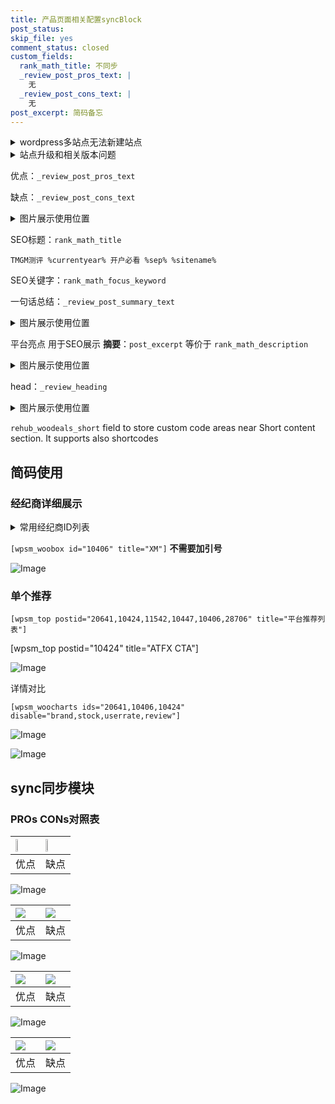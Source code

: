 ```yaml
---
title: 产品页面相关配置syncBlock
post_status: 
skip_file: yes
comment_status: closed
custom_fields:
  rank_math_title: 不同步
  _review_post_pros_text: |
    无
  _review_post_cons_text: |
    无
post_excerpt: 简码备忘
---
```

<details><summary>wordpress多站点无法新建站点</summary>

<li>和报错需要清理cookies一样的原因</li>
<li>wp-config.php里面<code>define( 'SUBDOMAIN_INSTALL', false );//子域名安装</code></li>
<li>新建子站点是用<code>define( 'SUBDOMAIN_INSTALL', true);//子域名安装</code> 完成以后，改成<code>false</code></li>
</details>

<details><summary>站点升级和相关版本问题</summary>

<p>wordpress：5.9.9
woocommerce：7.5.1
出现问题的地方：主题选项里面>><strong>Product layout >>compact style</strong></p>
<p>如何出现没有用过的字段 导致无法保存。先导出配置 然后进行修改，后面再次恢复即可。</p>
<p>出现部分字段无法显示时，需要返回默认布局后，对产品进行保存就好了。</p>
<p></p>
</details>

优点：`_review_post_pros_text`

缺点：`_review_post_cons_text`

<details><summary>图片展示使用位置</summary>

<img src="https://prod-files-secure.s3.us-west-2.amazonaws.com/39ed1227-6d7d-4570-be36-9ccd4a2c4241/f51d3d83-55d4-4bdf-9604-f37ec77ab556/Untitled.png?X-Amz-Algorithm=AWS4-HMAC-SHA256&X-Amz-Content-Sha256=UNSIGNED-PAYLOAD&X-Amz-Credential=ASIAZI2LB4666NLDJVRI%2F20250306%2Fus-west-2%2Fs3%2Faws4_request&X-Amz-Date=20250306T225526Z&X-Amz-Expires=3600&X-Amz-Security-Token=IQoJb3JpZ2luX2VjEO%2F%2F%2F%2F%2F%2F%2F%2F%2F%2F%2FwEaCXVzLXdlc3QtMiJHMEUCIQDdvSuNG6KwTnRHT408iHlO9QQbGSLhxmlpi1CDbn7YdgIgbDbBKd%2F5w%2B5XVGI63UEwe7SIHITzb5W7RL98PA0zdtAq%2FwMIOBAAGgw2Mzc0MjMxODM4MDUiDJ8qdGeM6gPF22lgWyrcA8hH3nJDL8ez9DqrAMum1aRStfIkUOBpBrZ%2F36n5%2B28%2FozJdI3r7rzm%2FSzIEnb6%2FQ2KuH19gSLAjrXteG9ZsAxd1jUzMqvCcnjl7VOsEaxI8yXpjgGXXCaQO7hEXpliJ8o0tc6VaT0hj9MHU0FzLOtEbsO9Fb7qIxK5GCl%2FCrKu9uXQ6XNGE7Qn6czzBJLcF1Cu1X9zcWX17jlOEp6xgJLxocSlkORolrRwgE0ys7Myn1lJijpSbkbigDr7JuaFY5MuIZ9anSi6Gr3TjQvzPuSUvJyMA8fn7fhS7vE5T2pFIaswpQFygOSFb71mztySuBSX3wLhjTq4rCqU4xzwsSYvNi2RzF3ZFSw%2FGGt4LP8ldapm6v%2F4uyDR1dsYFpVin0h%2BJFuxXrvG83O1LSYv5iA%2FjIjBIClL3f7J20f2NuZOkLEVq%2FCuOjKd7kNk6%2FE7zK1iHXxNVfiuRh4eRPBRtSDbjpe4R2UarkKd%2Bd0lCB5IRLxTUqeP93T0pQddKAbFqdnsiJQTO%2Bp6fOro0WcyvR1IsLE1AB%2Fxb4BHhewvrx5AhNoFJvi%2FG2NqXZdJVXJwVoPZki9mVyiJHAHXycODKf%2BVntYGDTo2HFI38rbDk78YABQEZE8idoRbaiDX4MPbHqL4GOqUB2P9J6ugyTAh6auxT7tFeHgoqfHwCbWOgNEWKnREuobFmnmsV8U0jTGSgq%2F94LZ%2FUWyYVlEnOfrkDn9PbnB9jCzX0G6%2F8Xm8EHO0m8uN%2FUXqU%2FFSBazLc%2BgDS4EQDXCMa9lCjfZfZDV9VmF1pvNhBUhSAh3ac87LgWDTy5Cy%2FRUz%2BpEbyz5melR3RPCRagkCktmqrYQ7gKW1r6dXGDW53kbCyYTfa&X-Amz-Signature=6c8ced24962a47d195b6335c720790c4f7af1aa30d01665383b0fa88b35b4caa&X-Amz-SignedHeaders=host&x-id=GetObject" alt="Image">
</details>

SEO标题：`rank_math_title`

`TMGM测评 %currentyear% 开户必看 %sep% %sitename%`

SEO关键字：`rank_math_focus_keyword`

一句话总结：`_review_post_summary_text`

<details><summary>图片展示使用位置</summary>

<img src="https://prod-files-secure.s3.us-west-2.amazonaws.com/39ed1227-6d7d-4570-be36-9ccd4a2c4241/4b96a922-296c-4f4e-8630-d1c870cbce01/Untitled.png?X-Amz-Algorithm=AWS4-HMAC-SHA256&X-Amz-Content-Sha256=UNSIGNED-PAYLOAD&X-Amz-Credential=ASIAZI2LB466VUSCFLJA%2F20250306%2Fus-west-2%2Fs3%2Faws4_request&X-Amz-Date=20250306T225526Z&X-Amz-Expires=3600&X-Amz-Security-Token=IQoJb3JpZ2luX2VjEO%2F%2F%2F%2F%2F%2F%2F%2F%2F%2F%2FwEaCXVzLXdlc3QtMiJHMEUCIB5p26waN1MBeDEdVc62KKwMjBMLQyCRmAR3a8IXN%2BfHAiEA8lz34Ya67bPtFVAxOoOgjHbAgb9BhkGdnCruqZhRBgYq%2FwMIOBAAGgw2Mzc0MjMxODM4MDUiDJ8lqa6gybJCfRW0FyrcA9wqO%2FTYjQbBJnIRciI6M284BwSAPj4fkKjslLlTPijXCcCe0L1lRdnWQzLzFutS00L4F9KmXKKl2HIw23ydt7xSxU5rB0wUz2%2BLhdGRXT0PkJBQzBWBN2xV47XVXBaV4rTkvjwcqWl5ubru8xfp5eW9yTV5HUpx2GZU7UQcduNdkuEwoSGDcDyDtkWjzLmEl3oF9KFtddiMxL8FeSw45KrIEezFMSROloVf7Qby%2BLreO91nJMXvjw6MAvY6%2FfmqaEUJ3uJJpgLOGfe6hkxlqYMJxn2guSyCPwwuv6h5aQM3%2BT4gsj9TyCBy7MpqW9gDjt7p67oloFCQB3SX%2FfxztV9D83XK5EFP3OeZWaVtcPmu08%2BXoFSJyv%2FAwere9qYtxIfK6B9hgP%2FSc9kBsiRvrcQwqBsc7xoAHZLSneChct%2Fr%2BS17fRLVUdOiaK7zh8CDCEguy5rAMM8EtUU6ZrVyxBlEcM%2BoygDj6wvP7ORi1JptX%2BK%2BLguFwExBPgJUcF7YGx8%2BHltRfb9mCijyPi%2B6YOw1eXY%2B5q%2F1BBD1BJkV%2FUi7YsfKtMGHNCxDFS7qQ6liepzcr65HSaatjurQ4uvG53r6sfqd%2BEFj8KLI0WGSLbhiRLxpSoVridZc7ri1MPbHqL4GOqUBJEm0fZis%2BG1ZrXe%2BdxXmAC8HBZ1OZ%2FYJhoxOy7l5jMEZEhYwqDWJzEV%2FzRdAO7zaEYEOTkYDeqbnQgODNaoDE2OSx2yXZ29U7KMPng7zPVQxB3nAyAMeI5QJqFk%2F0Vk5U%2ByXjks9pBHSnD3rFns6K7t9Q1ZUbuNLmBBhB70Oco9GEmRD5MBFncr710p4kM2AhJdJAFaowmeoUFt4c9Wjejeh8Vfm&X-Amz-Signature=462e7a5f90b20d922a23c66e3a489b8a08b8384e13457617b396f65511cd090c&X-Amz-SignedHeaders=host&x-id=GetObject" alt="Image">
</details>

平台亮点 用于SEO展示 **摘要**：`post_excerpt`  等价于 `rank_math_description`

<details><summary>图片展示使用位置</summary>

<img src="https://prod-files-secure.s3.us-west-2.amazonaws.com/39ed1227-6d7d-4570-be36-9ccd4a2c4241/1ee11f63-b60a-4dfe-a7a7-d58ff23b5d88/Untitled.png?X-Amz-Algorithm=AWS4-HMAC-SHA256&X-Amz-Content-Sha256=UNSIGNED-PAYLOAD&X-Amz-Credential=ASIAZI2LB466QLAUGQ2C%2F20250306%2Fus-west-2%2Fs3%2Faws4_request&X-Amz-Date=20250306T225527Z&X-Amz-Expires=3600&X-Amz-Security-Token=IQoJb3JpZ2luX2VjEO%2F%2F%2F%2F%2F%2F%2F%2F%2F%2F%2FwEaCXVzLXdlc3QtMiJHMEUCIHBbgb%2BbMXrYvMoIH4FbVU4w7j8XLeSFPF35GdNs12xEAiEA2BAsHq88vBdZgHYoj7YY7WcnlMHRd79eNQZcaNoJunsq%2FwMIOBAAGgw2Mzc0MjMxODM4MDUiDFw0BJCDraNknkmq8ircA9eGFJGePjSW78demawLVo%2FmsejAt9e8cCmmSKTl2jga2eypyxlN51JropQA1cbBt4FrlqeS6zMzg36IWvgtItLjUQ%2B%2BAKmUBqM7U9ppZQKThxtRSlNz9b2VwMeOaTEgczRHLoxagFBsOxl0DXFxFUNPmfEQGiRrIf8oQS4WRb3jtyNU1pOMxCQTjc3cDsX8EzQMj6ugw%2FQWhr67ORI0KBStstEmbDhhdejxmYriHDc20NJnHh1V5KSnuUWSZY7WH3ORiXC9DxTEp0L2d6FIUqrR8hYW5t604gb7XZfGIGgLlq1jaOSZCuX%2Fq01ITx5ZmR3pN6bc8ReWssFmtqmkXoYeCoypgqm%2BOuhJtl0T2hpFlQwMqUCQyg88msioYJV9rv5pmwOT%2BJiJKbGlIE74nrnHk9OP26fTx4E88b%2FjEesvUZJcLBfoFjShZFQvxJiSkEbHIimMeb1DCs1bqyTl3tNoRuHmtjlE44cjEOgZUs%2FFURuM5lk0VBHvVjatfrEjtOStj1KvKrgYjRM8EDQAE91%2Fs6r%2FqCRDUtNNzuoM1RSly6QLhCeQdqjcGHM9iX%2BBANA3aXRaFJreTskMULDqkSaonTJnkbmJHH1S2S6S9TCGYCqNknjsOe6JhqEUMOPHqL4GOqUB0kQMk5V%2BqWlBU6j9Nne1Fd3r33oi%2B2xfiZ3YjnZVaMQwmuRAzlt40ADeeP6DtwNfoa3l%2F6n5pDQlVodSOX1lOOsa6CwyVye%2FsM%2B9iBuzHAoEqu3AXbBFMmWSFHSEQZe9hFUdHQYqYLmFFp5x%2Fzfy4DpA3CS6n4MF4I70PRf146FR9tywwgmSh89jDodAyc5jyTc81BXkoys%2BuXphHpLhIqmXasNp&X-Amz-Signature=3251f5a936b58a9bcd9101cb27ab8c9686e34f674a62dadb0fa601c82dca728b&X-Amz-SignedHeaders=host&x-id=GetObject" alt="Image">
<img src="https://prod-files-secure.s3.us-west-2.amazonaws.com/39ed1227-6d7d-4570-be36-9ccd4a2c4241/ad4118b5-78d8-4fbe-801e-3b29b5d99c01/Untitled.png?X-Amz-Algorithm=AWS4-HMAC-SHA256&X-Amz-Content-Sha256=UNSIGNED-PAYLOAD&X-Amz-Credential=ASIAZI2LB466QLAUGQ2C%2F20250306%2Fus-west-2%2Fs3%2Faws4_request&X-Amz-Date=20250306T225527Z&X-Amz-Expires=3600&X-Amz-Security-Token=IQoJb3JpZ2luX2VjEO%2F%2F%2F%2F%2F%2F%2F%2F%2F%2F%2FwEaCXVzLXdlc3QtMiJHMEUCIHBbgb%2BbMXrYvMoIH4FbVU4w7j8XLeSFPF35GdNs12xEAiEA2BAsHq88vBdZgHYoj7YY7WcnlMHRd79eNQZcaNoJunsq%2FwMIOBAAGgw2Mzc0MjMxODM4MDUiDFw0BJCDraNknkmq8ircA9eGFJGePjSW78demawLVo%2FmsejAt9e8cCmmSKTl2jga2eypyxlN51JropQA1cbBt4FrlqeS6zMzg36IWvgtItLjUQ%2B%2BAKmUBqM7U9ppZQKThxtRSlNz9b2VwMeOaTEgczRHLoxagFBsOxl0DXFxFUNPmfEQGiRrIf8oQS4WRb3jtyNU1pOMxCQTjc3cDsX8EzQMj6ugw%2FQWhr67ORI0KBStstEmbDhhdejxmYriHDc20NJnHh1V5KSnuUWSZY7WH3ORiXC9DxTEp0L2d6FIUqrR8hYW5t604gb7XZfGIGgLlq1jaOSZCuX%2Fq01ITx5ZmR3pN6bc8ReWssFmtqmkXoYeCoypgqm%2BOuhJtl0T2hpFlQwMqUCQyg88msioYJV9rv5pmwOT%2BJiJKbGlIE74nrnHk9OP26fTx4E88b%2FjEesvUZJcLBfoFjShZFQvxJiSkEbHIimMeb1DCs1bqyTl3tNoRuHmtjlE44cjEOgZUs%2FFURuM5lk0VBHvVjatfrEjtOStj1KvKrgYjRM8EDQAE91%2Fs6r%2FqCRDUtNNzuoM1RSly6QLhCeQdqjcGHM9iX%2BBANA3aXRaFJreTskMULDqkSaonTJnkbmJHH1S2S6S9TCGYCqNknjsOe6JhqEUMOPHqL4GOqUB0kQMk5V%2BqWlBU6j9Nne1Fd3r33oi%2B2xfiZ3YjnZVaMQwmuRAzlt40ADeeP6DtwNfoa3l%2F6n5pDQlVodSOX1lOOsa6CwyVye%2FsM%2B9iBuzHAoEqu3AXbBFMmWSFHSEQZe9hFUdHQYqYLmFFp5x%2Fzfy4DpA3CS6n4MF4I70PRf146FR9tywwgmSh89jDodAyc5jyTc81BXkoys%2BuXphHpLhIqmXasNp&X-Amz-Signature=d78c6d08403185674e696563c537f5dd7ba8194306bef01c435e3ce3780c11f8&X-Amz-SignedHeaders=host&x-id=GetObject" alt="Image">
<img src="https://prod-files-secure.s3.us-west-2.amazonaws.com/39ed1227-6d7d-4570-be36-9ccd4a2c4241/a38cf7c9-a79c-4b64-9e94-13589fe0758b/Untitled.png?X-Amz-Algorithm=AWS4-HMAC-SHA256&X-Amz-Content-Sha256=UNSIGNED-PAYLOAD&X-Amz-Credential=ASIAZI2LB466QLAUGQ2C%2F20250306%2Fus-west-2%2Fs3%2Faws4_request&X-Amz-Date=20250306T225527Z&X-Amz-Expires=3600&X-Amz-Security-Token=IQoJb3JpZ2luX2VjEO%2F%2F%2F%2F%2F%2F%2F%2F%2F%2F%2FwEaCXVzLXdlc3QtMiJHMEUCIHBbgb%2BbMXrYvMoIH4FbVU4w7j8XLeSFPF35GdNs12xEAiEA2BAsHq88vBdZgHYoj7YY7WcnlMHRd79eNQZcaNoJunsq%2FwMIOBAAGgw2Mzc0MjMxODM4MDUiDFw0BJCDraNknkmq8ircA9eGFJGePjSW78demawLVo%2FmsejAt9e8cCmmSKTl2jga2eypyxlN51JropQA1cbBt4FrlqeS6zMzg36IWvgtItLjUQ%2B%2BAKmUBqM7U9ppZQKThxtRSlNz9b2VwMeOaTEgczRHLoxagFBsOxl0DXFxFUNPmfEQGiRrIf8oQS4WRb3jtyNU1pOMxCQTjc3cDsX8EzQMj6ugw%2FQWhr67ORI0KBStstEmbDhhdejxmYriHDc20NJnHh1V5KSnuUWSZY7WH3ORiXC9DxTEp0L2d6FIUqrR8hYW5t604gb7XZfGIGgLlq1jaOSZCuX%2Fq01ITx5ZmR3pN6bc8ReWssFmtqmkXoYeCoypgqm%2BOuhJtl0T2hpFlQwMqUCQyg88msioYJV9rv5pmwOT%2BJiJKbGlIE74nrnHk9OP26fTx4E88b%2FjEesvUZJcLBfoFjShZFQvxJiSkEbHIimMeb1DCs1bqyTl3tNoRuHmtjlE44cjEOgZUs%2FFURuM5lk0VBHvVjatfrEjtOStj1KvKrgYjRM8EDQAE91%2Fs6r%2FqCRDUtNNzuoM1RSly6QLhCeQdqjcGHM9iX%2BBANA3aXRaFJreTskMULDqkSaonTJnkbmJHH1S2S6S9TCGYCqNknjsOe6JhqEUMOPHqL4GOqUB0kQMk5V%2BqWlBU6j9Nne1Fd3r33oi%2B2xfiZ3YjnZVaMQwmuRAzlt40ADeeP6DtwNfoa3l%2F6n5pDQlVodSOX1lOOsa6CwyVye%2FsM%2B9iBuzHAoEqu3AXbBFMmWSFHSEQZe9hFUdHQYqYLmFFp5x%2Fzfy4DpA3CS6n4MF4I70PRf146FR9tywwgmSh89jDodAyc5jyTc81BXkoys%2BuXphHpLhIqmXasNp&X-Amz-Signature=feab69aa31adeb06055c4888b62c48dcf4630bb3863f3958a919207afe1666d5&X-Amz-SignedHeaders=host&x-id=GetObject" alt="Image">
<img src="https://prod-files-secure.s3.us-west-2.amazonaws.com/39ed1227-6d7d-4570-be36-9ccd4a2c4241/7da6fc1e-d2ac-42ae-8c75-cb5749aa18f6/Untitled.png?X-Amz-Algorithm=AWS4-HMAC-SHA256&X-Amz-Content-Sha256=UNSIGNED-PAYLOAD&X-Amz-Credential=ASIAZI2LB466QLAUGQ2C%2F20250306%2Fus-west-2%2Fs3%2Faws4_request&X-Amz-Date=20250306T225527Z&X-Amz-Expires=3600&X-Amz-Security-Token=IQoJb3JpZ2luX2VjEO%2F%2F%2F%2F%2F%2F%2F%2F%2F%2F%2FwEaCXVzLXdlc3QtMiJHMEUCIHBbgb%2BbMXrYvMoIH4FbVU4w7j8XLeSFPF35GdNs12xEAiEA2BAsHq88vBdZgHYoj7YY7WcnlMHRd79eNQZcaNoJunsq%2FwMIOBAAGgw2Mzc0MjMxODM4MDUiDFw0BJCDraNknkmq8ircA9eGFJGePjSW78demawLVo%2FmsejAt9e8cCmmSKTl2jga2eypyxlN51JropQA1cbBt4FrlqeS6zMzg36IWvgtItLjUQ%2B%2BAKmUBqM7U9ppZQKThxtRSlNz9b2VwMeOaTEgczRHLoxagFBsOxl0DXFxFUNPmfEQGiRrIf8oQS4WRb3jtyNU1pOMxCQTjc3cDsX8EzQMj6ugw%2FQWhr67ORI0KBStstEmbDhhdejxmYriHDc20NJnHh1V5KSnuUWSZY7WH3ORiXC9DxTEp0L2d6FIUqrR8hYW5t604gb7XZfGIGgLlq1jaOSZCuX%2Fq01ITx5ZmR3pN6bc8ReWssFmtqmkXoYeCoypgqm%2BOuhJtl0T2hpFlQwMqUCQyg88msioYJV9rv5pmwOT%2BJiJKbGlIE74nrnHk9OP26fTx4E88b%2FjEesvUZJcLBfoFjShZFQvxJiSkEbHIimMeb1DCs1bqyTl3tNoRuHmtjlE44cjEOgZUs%2FFURuM5lk0VBHvVjatfrEjtOStj1KvKrgYjRM8EDQAE91%2Fs6r%2FqCRDUtNNzuoM1RSly6QLhCeQdqjcGHM9iX%2BBANA3aXRaFJreTskMULDqkSaonTJnkbmJHH1S2S6S9TCGYCqNknjsOe6JhqEUMOPHqL4GOqUB0kQMk5V%2BqWlBU6j9Nne1Fd3r33oi%2B2xfiZ3YjnZVaMQwmuRAzlt40ADeeP6DtwNfoa3l%2F6n5pDQlVodSOX1lOOsa6CwyVye%2FsM%2B9iBuzHAoEqu3AXbBFMmWSFHSEQZe9hFUdHQYqYLmFFp5x%2Fzfy4DpA3CS6n4MF4I70PRf146FR9tywwgmSh89jDodAyc5jyTc81BXkoys%2BuXphHpLhIqmXasNp&X-Amz-Signature=d396b6c5de7a343f4cb71541e893e259969a216b5bdbdf5e7b2b9d1eac4b798c&X-Amz-SignedHeaders=host&x-id=GetObject" alt="Image">
<img src="https://prod-files-secure.s3.us-west-2.amazonaws.com/39ed1227-6d7d-4570-be36-9ccd4a2c4241/7e97f40a-eaee-47f5-b2f9-475f96808fa7/Untitled.png?X-Amz-Algorithm=AWS4-HMAC-SHA256&X-Amz-Content-Sha256=UNSIGNED-PAYLOAD&X-Amz-Credential=ASIAZI2LB466QLAUGQ2C%2F20250306%2Fus-west-2%2Fs3%2Faws4_request&X-Amz-Date=20250306T225527Z&X-Amz-Expires=3600&X-Amz-Security-Token=IQoJb3JpZ2luX2VjEO%2F%2F%2F%2F%2F%2F%2F%2F%2F%2F%2FwEaCXVzLXdlc3QtMiJHMEUCIHBbgb%2BbMXrYvMoIH4FbVU4w7j8XLeSFPF35GdNs12xEAiEA2BAsHq88vBdZgHYoj7YY7WcnlMHRd79eNQZcaNoJunsq%2FwMIOBAAGgw2Mzc0MjMxODM4MDUiDFw0BJCDraNknkmq8ircA9eGFJGePjSW78demawLVo%2FmsejAt9e8cCmmSKTl2jga2eypyxlN51JropQA1cbBt4FrlqeS6zMzg36IWvgtItLjUQ%2B%2BAKmUBqM7U9ppZQKThxtRSlNz9b2VwMeOaTEgczRHLoxagFBsOxl0DXFxFUNPmfEQGiRrIf8oQS4WRb3jtyNU1pOMxCQTjc3cDsX8EzQMj6ugw%2FQWhr67ORI0KBStstEmbDhhdejxmYriHDc20NJnHh1V5KSnuUWSZY7WH3ORiXC9DxTEp0L2d6FIUqrR8hYW5t604gb7XZfGIGgLlq1jaOSZCuX%2Fq01ITx5ZmR3pN6bc8ReWssFmtqmkXoYeCoypgqm%2BOuhJtl0T2hpFlQwMqUCQyg88msioYJV9rv5pmwOT%2BJiJKbGlIE74nrnHk9OP26fTx4E88b%2FjEesvUZJcLBfoFjShZFQvxJiSkEbHIimMeb1DCs1bqyTl3tNoRuHmtjlE44cjEOgZUs%2FFURuM5lk0VBHvVjatfrEjtOStj1KvKrgYjRM8EDQAE91%2Fs6r%2FqCRDUtNNzuoM1RSly6QLhCeQdqjcGHM9iX%2BBANA3aXRaFJreTskMULDqkSaonTJnkbmJHH1S2S6S9TCGYCqNknjsOe6JhqEUMOPHqL4GOqUB0kQMk5V%2BqWlBU6j9Nne1Fd3r33oi%2B2xfiZ3YjnZVaMQwmuRAzlt40ADeeP6DtwNfoa3l%2F6n5pDQlVodSOX1lOOsa6CwyVye%2FsM%2B9iBuzHAoEqu3AXbBFMmWSFHSEQZe9hFUdHQYqYLmFFp5x%2Fzfy4DpA3CS6n4MF4I70PRf146FR9tywwgmSh89jDodAyc5jyTc81BXkoys%2BuXphHpLhIqmXasNp&X-Amz-Signature=930b735cba20f6576a4ae7e3313dc4accc834dfef0753f6d99fd2ef616b03533&X-Amz-SignedHeaders=host&x-id=GetObject" alt="Image">
</details>

head：`_review_heading`

<details><summary>图片展示使用位置</summary>

<img src="https://prod-files-secure.s3.us-west-2.amazonaws.com/39ed1227-6d7d-4570-be36-9ccd4a2c4241/3a4650ad-9887-415c-889a-edd51fa54f27/Untitled.png?X-Amz-Algorithm=AWS4-HMAC-SHA256&X-Amz-Content-Sha256=UNSIGNED-PAYLOAD&X-Amz-Credential=ASIAZI2LB466XYYSQDM5%2F20250306%2Fus-west-2%2Fs3%2Faws4_request&X-Amz-Date=20250306T225527Z&X-Amz-Expires=3600&X-Amz-Security-Token=IQoJb3JpZ2luX2VjEO%2F%2F%2F%2F%2F%2F%2F%2F%2F%2F%2FwEaCXVzLXdlc3QtMiJGMEQCIFuBOQVadFUeiFM9GT1WWn2EPlKhOpkdBrU0l2kgBuzKAiASw8CQ%2B9SYfyKpy4sNyvB3zvfq%2F7ON8RK6uqlpxKWhdCr%2FAwg4EAAaDDYzNzQyMzE4MzgwNSIM6zfYpOg8o5ULa5PyKtwDD9ltPQIR3jdcLB87DgHFNgKzx0tPU1XTiykwSFGZariVqT6yxd3k3auo8fGsMAy9sBOoZrYEf1skS9QA9ow0UHnJo0ppJtZ6IMA9SlzqT4lDOgxEzzMvZOjJTiZxwYFByQ6pKbeUZBi46M0nvXQHm7cztVRHCiaKK%2Bib4Dm%2BMThuFEgNcIAgwN6sdEnp3MFWX630Nvw91CtiUwoK%2BtIA3nt7GeoBO9bxPj345ZEpt2VmPrKU2dzDaL%2F%2Fn7IRoGiYrUbOwzOorYnu%2Bj1ijhwUN7KVOebwYpAP5v0H4LwnBJr2o4JQURVIMhU4QYE9yU1ZAfUKbYMgcKubAYx%2BIsHKoh4HHy%2FY%2FxgyFdNVNDClo8jPjaX7njdYGZ7mM1ZB3miZ65uc5IrHllzA%2Bd7to1cOLjUNbQSF%2BXt878JFRa6%2B7ckIWKdYCdQ0KAvevHCTR4MQL%2BYJVXCo7cmrmOZG%2BBGE0%2F6FpKcC%2B3j6Hts78QMGQ8rhpKnqJXyDTWN%2BnVBuUBlHhrsTm69sr1stLrt0%2BNZo9Mo67RNNZyEBdjFicKYWen2So8pmS9A%2BNPGqQO2k3vgZiJeKXGvHdKPDYP%2FQOuxzVG8XAY0rgQvGcUVJjztMcA5hW2bUM0MAom%2F9xFQw8MeovgY6pgGNYgXkj6aAtyEZYIwEFHBmDPxGqKNEBy01TAhFjMXzm15lP8ZGdavBch%2B3%2B6T8sICHezF3HD6MTw1N4zzoDEqDKeANTSGW9J61o3ppcvPWaQ2uuROzYjACMM0iwkJS37YdchTf2eTXmxoVi51tLNvH1b882h2xwtf%2BqowkBpBUO07KS9oXtyAVgzgDImD%2FEnDv%2FUriLeDbjErj1fpVmsMm2iuhnrHq&X-Amz-Signature=adaa9275104277de17e5423e1d880e2851757ef7695be8312982570d78d4636c&X-Amz-SignedHeaders=host&x-id=GetObject" alt="Image">
</details>

`rehub_woodeals_short`	field to store custom code areas near Short content section. It supports also shortcodes



## 简码使用

### 经纪商详细展示

<details><summary>常用经纪商ID列表</summary>

<pre><code class="php">嘉盛 ===> 20641  [wpsm_woobox id="20641" title="嘉盛"]
易信easymarkets ===> 11542  [wpsm_woobox id="11542" title="易信easymarkets"]
ATFX外汇 ===> 10424  [wpsm_woobox id="10424" title="ATFX"]
XM ===> 10406  [wpsm_woobox id="10406" title="XM"]
TMGM ===> 29622  [wpsm_woobox id="29622" title="TMGM"]
HYCM ===> 10447  [wpsm_woobox id="10447" title="HYCM"]
fpmarkets澳福外汇 ===> 20639  [wpsm_woobox id="20639" title="fpmarkets澳福外汇"]</code></pre>
</details>

`[wpsm_woobox id="10406" title="XM"]` **不需要加引号**

![Image](https://prod-files-secure.s3.us-west-2.amazonaws.com/39ed1227-6d7d-4570-be36-9ccd4a2c4241/4f898f9d-0fa7-4e43-acd3-ac6bc7be575a/Untitled.png?X-Amz-Algorithm=AWS4-HMAC-SHA256&X-Amz-Content-Sha256=UNSIGNED-PAYLOAD&X-Amz-Credential=ASIAZI2LB466R2WBGXTK%2F20250306%2Fus-west-2%2Fs3%2Faws4_request&X-Amz-Date=20250306T225523Z&X-Amz-Expires=3600&X-Amz-Security-Token=IQoJb3JpZ2luX2VjEO%2F%2F%2F%2F%2F%2F%2F%2F%2F%2F%2FwEaCXVzLXdlc3QtMiJGMEQCIE9RbVkGGPg9uOd5%2BLs7bmI%2BHDk114gXvrtPkXfd1aE1AiASYz%2FOW97Qye5yoUsqfnKLC72DSGaLABGxBV61BKMEHSr%2FAwg4EAAaDDYzNzQyMzE4MzgwNSIMTdu%2F1qUdry%2B5I3glKtwDiwVqsVhDRsoEuiISLZ81zOR4BjJSz0kURzENbG7uFqeyyPT8ZgH2NnnFQdnlgD2q48oXBohEjgOFjngf3T5p6ZR0LP7LEfoMQBcGWFANVJwRQID%2BGkJV5MJwGBKaLbAxLThKeh7Xd2xuSdalSjbZTuRrSpYSIIPvSNlvGhit%2BLqM9dJGHGIpcn0HBrwgFLkltzmMYZBqk0Aainqk9sOMYdG%2BDP8TFVar4UPc9Ur02nWRLWmhrei1quQQC7xt0%2FMCxccsqRo1EOM4Uw4aqjjse0iSoaLPk2hlaEhk1RbW1A20K%2BFTVI736QKrU6I6ftVUt8xTSem5R0PoGls6x7VPAQ19xFBg7N5uKmDEH0DUvtNfzfvpSEFV7uc9k8ou43hv7qtfLlovnEzQWd1sJWOYmy53ImEFYjvmHe63izqb0UdAF4kHhd80%2FL3z0B5bhxtk2UPsqnt%2FDnnlE85Ejuld9h5QnuXPIlNslKlC6Ub6oZ2YHaC42OgrDLHxEMDU7vDg5REEfl%2Fn2eqX%2BBEmmUnc8NIjC6VAvb%2BfBWeqPsWVScmQJbKvsRQCJb4gYQj%2BxlEVlaTaFodyapE%2Bre93YWKngNhm6l9ATguHOP5XFuvwvMPZFRCNz2C%2BziemjjkwyseovgY6pgGDVi8UB0RR2WjPUgbmEmDCHJpRsWO4gKYWYqhafJT7ZawmbM8%2BRk7MPHnNUeXBCKSo5nmucZ5Zn%2FclMHpE%2BXr97ul%2BwFD3ql0527A9XoSKlpgvztY5tT%2FQY59h%2BEn8NWFOV9LgmpH5OUIlpp9IiYkxX2emSqsBcX%2BrfAm%2BmZ8pkSeBnhg6%2FCpnj8wLHycql5fuymzpA%2B0ZXQrEIXuWuBkoIqyQut28&X-Amz-Signature=59aa8bd787d49c9de6b62a0386686e0d69a89d350fff7b63783d055d1065f053&X-Amz-SignedHeaders=host&x-id=GetObject)

### 单个推荐
`[wpsm_top postid="20641,10424,11542,10447,10406,28706" title="平台推荐列表"]`

[wpsm_top postid="10424" title="ATFX CTA"]

![Image](https://prod-files-secure.s3.us-west-2.amazonaws.com/39ed1227-6d7d-4570-be36-9ccd4a2c4241/5ac620dc-51a8-48b6-b55d-91f47299193c/Untitled.png?X-Amz-Algorithm=AWS4-HMAC-SHA256&X-Amz-Content-Sha256=UNSIGNED-PAYLOAD&X-Amz-Credential=ASIAZI2LB466R2WBGXTK%2F20250306%2Fus-west-2%2Fs3%2Faws4_request&X-Amz-Date=20250306T225523Z&X-Amz-Expires=3600&X-Amz-Security-Token=IQoJb3JpZ2luX2VjEO%2F%2F%2F%2F%2F%2F%2F%2F%2F%2F%2FwEaCXVzLXdlc3QtMiJGMEQCIE9RbVkGGPg9uOd5%2BLs7bmI%2BHDk114gXvrtPkXfd1aE1AiASYz%2FOW97Qye5yoUsqfnKLC72DSGaLABGxBV61BKMEHSr%2FAwg4EAAaDDYzNzQyMzE4MzgwNSIMTdu%2F1qUdry%2B5I3glKtwDiwVqsVhDRsoEuiISLZ81zOR4BjJSz0kURzENbG7uFqeyyPT8ZgH2NnnFQdnlgD2q48oXBohEjgOFjngf3T5p6ZR0LP7LEfoMQBcGWFANVJwRQID%2BGkJV5MJwGBKaLbAxLThKeh7Xd2xuSdalSjbZTuRrSpYSIIPvSNlvGhit%2BLqM9dJGHGIpcn0HBrwgFLkltzmMYZBqk0Aainqk9sOMYdG%2BDP8TFVar4UPc9Ur02nWRLWmhrei1quQQC7xt0%2FMCxccsqRo1EOM4Uw4aqjjse0iSoaLPk2hlaEhk1RbW1A20K%2BFTVI736QKrU6I6ftVUt8xTSem5R0PoGls6x7VPAQ19xFBg7N5uKmDEH0DUvtNfzfvpSEFV7uc9k8ou43hv7qtfLlovnEzQWd1sJWOYmy53ImEFYjvmHe63izqb0UdAF4kHhd80%2FL3z0B5bhxtk2UPsqnt%2FDnnlE85Ejuld9h5QnuXPIlNslKlC6Ub6oZ2YHaC42OgrDLHxEMDU7vDg5REEfl%2Fn2eqX%2BBEmmUnc8NIjC6VAvb%2BfBWeqPsWVScmQJbKvsRQCJb4gYQj%2BxlEVlaTaFodyapE%2Bre93YWKngNhm6l9ATguHOP5XFuvwvMPZFRCNz2C%2BziemjjkwyseovgY6pgGDVi8UB0RR2WjPUgbmEmDCHJpRsWO4gKYWYqhafJT7ZawmbM8%2BRk7MPHnNUeXBCKSo5nmucZ5Zn%2FclMHpE%2BXr97ul%2BwFD3ql0527A9XoSKlpgvztY5tT%2FQY59h%2BEn8NWFOV9LgmpH5OUIlpp9IiYkxX2emSqsBcX%2BrfAm%2BmZ8pkSeBnhg6%2FCpnj8wLHycql5fuymzpA%2B0ZXQrEIXuWuBkoIqyQut28&X-Amz-Signature=02858ea1b02f4bbe3ea2145565ed876ce9b0b1365cc5e218f2f7be4b2a4286f8&X-Amz-SignedHeaders=host&x-id=GetObject)

详情对比

`[wpsm_woocharts ids="20641,10406,10424" disable="brand,stock,userrate,review"]`

![Image](https://prod-files-secure.s3.us-west-2.amazonaws.com/39ed1227-6d7d-4570-be36-9ccd4a2c4241/bf3ba45f-b9f3-4295-8aef-b4a495fd25f4/Untitled.png?X-Amz-Algorithm=AWS4-HMAC-SHA256&X-Amz-Content-Sha256=UNSIGNED-PAYLOAD&X-Amz-Credential=ASIAZI2LB466R2WBGXTK%2F20250306%2Fus-west-2%2Fs3%2Faws4_request&X-Amz-Date=20250306T225523Z&X-Amz-Expires=3600&X-Amz-Security-Token=IQoJb3JpZ2luX2VjEO%2F%2F%2F%2F%2F%2F%2F%2F%2F%2F%2FwEaCXVzLXdlc3QtMiJGMEQCIE9RbVkGGPg9uOd5%2BLs7bmI%2BHDk114gXvrtPkXfd1aE1AiASYz%2FOW97Qye5yoUsqfnKLC72DSGaLABGxBV61BKMEHSr%2FAwg4EAAaDDYzNzQyMzE4MzgwNSIMTdu%2F1qUdry%2B5I3glKtwDiwVqsVhDRsoEuiISLZ81zOR4BjJSz0kURzENbG7uFqeyyPT8ZgH2NnnFQdnlgD2q48oXBohEjgOFjngf3T5p6ZR0LP7LEfoMQBcGWFANVJwRQID%2BGkJV5MJwGBKaLbAxLThKeh7Xd2xuSdalSjbZTuRrSpYSIIPvSNlvGhit%2BLqM9dJGHGIpcn0HBrwgFLkltzmMYZBqk0Aainqk9sOMYdG%2BDP8TFVar4UPc9Ur02nWRLWmhrei1quQQC7xt0%2FMCxccsqRo1EOM4Uw4aqjjse0iSoaLPk2hlaEhk1RbW1A20K%2BFTVI736QKrU6I6ftVUt8xTSem5R0PoGls6x7VPAQ19xFBg7N5uKmDEH0DUvtNfzfvpSEFV7uc9k8ou43hv7qtfLlovnEzQWd1sJWOYmy53ImEFYjvmHe63izqb0UdAF4kHhd80%2FL3z0B5bhxtk2UPsqnt%2FDnnlE85Ejuld9h5QnuXPIlNslKlC6Ub6oZ2YHaC42OgrDLHxEMDU7vDg5REEfl%2Fn2eqX%2BBEmmUnc8NIjC6VAvb%2BfBWeqPsWVScmQJbKvsRQCJb4gYQj%2BxlEVlaTaFodyapE%2Bre93YWKngNhm6l9ATguHOP5XFuvwvMPZFRCNz2C%2BziemjjkwyseovgY6pgGDVi8UB0RR2WjPUgbmEmDCHJpRsWO4gKYWYqhafJT7ZawmbM8%2BRk7MPHnNUeXBCKSo5nmucZ5Zn%2FclMHpE%2BXr97ul%2BwFD3ql0527A9XoSKlpgvztY5tT%2FQY59h%2BEn8NWFOV9LgmpH5OUIlpp9IiYkxX2emSqsBcX%2BrfAm%2BmZ8pkSeBnhg6%2FCpnj8wLHycql5fuymzpA%2B0ZXQrEIXuWuBkoIqyQut28&X-Amz-Signature=6599cde90d5523179f003db1ea733462aa9792017071bac9049ca1626d14e49f&X-Amz-SignedHeaders=host&x-id=GetObject)

![Image](https://prod-files-secure.s3.us-west-2.amazonaws.com/39ed1227-6d7d-4570-be36-9ccd4a2c4241/30bc56ef-f383-4b48-9768-2ebc9e436ec0/Untitled.png?X-Amz-Algorithm=AWS4-HMAC-SHA256&X-Amz-Content-Sha256=UNSIGNED-PAYLOAD&X-Amz-Credential=ASIAZI2LB466R2WBGXTK%2F20250306%2Fus-west-2%2Fs3%2Faws4_request&X-Amz-Date=20250306T225523Z&X-Amz-Expires=3600&X-Amz-Security-Token=IQoJb3JpZ2luX2VjEO%2F%2F%2F%2F%2F%2F%2F%2F%2F%2F%2FwEaCXVzLXdlc3QtMiJGMEQCIE9RbVkGGPg9uOd5%2BLs7bmI%2BHDk114gXvrtPkXfd1aE1AiASYz%2FOW97Qye5yoUsqfnKLC72DSGaLABGxBV61BKMEHSr%2FAwg4EAAaDDYzNzQyMzE4MzgwNSIMTdu%2F1qUdry%2B5I3glKtwDiwVqsVhDRsoEuiISLZ81zOR4BjJSz0kURzENbG7uFqeyyPT8ZgH2NnnFQdnlgD2q48oXBohEjgOFjngf3T5p6ZR0LP7LEfoMQBcGWFANVJwRQID%2BGkJV5MJwGBKaLbAxLThKeh7Xd2xuSdalSjbZTuRrSpYSIIPvSNlvGhit%2BLqM9dJGHGIpcn0HBrwgFLkltzmMYZBqk0Aainqk9sOMYdG%2BDP8TFVar4UPc9Ur02nWRLWmhrei1quQQC7xt0%2FMCxccsqRo1EOM4Uw4aqjjse0iSoaLPk2hlaEhk1RbW1A20K%2BFTVI736QKrU6I6ftVUt8xTSem5R0PoGls6x7VPAQ19xFBg7N5uKmDEH0DUvtNfzfvpSEFV7uc9k8ou43hv7qtfLlovnEzQWd1sJWOYmy53ImEFYjvmHe63izqb0UdAF4kHhd80%2FL3z0B5bhxtk2UPsqnt%2FDnnlE85Ejuld9h5QnuXPIlNslKlC6Ub6oZ2YHaC42OgrDLHxEMDU7vDg5REEfl%2Fn2eqX%2BBEmmUnc8NIjC6VAvb%2BfBWeqPsWVScmQJbKvsRQCJb4gYQj%2BxlEVlaTaFodyapE%2Bre93YWKngNhm6l9ATguHOP5XFuvwvMPZFRCNz2C%2BziemjjkwyseovgY6pgGDVi8UB0RR2WjPUgbmEmDCHJpRsWO4gKYWYqhafJT7ZawmbM8%2BRk7MPHnNUeXBCKSo5nmucZ5Zn%2FclMHpE%2BXr97ul%2BwFD3ql0527A9XoSKlpgvztY5tT%2FQY59h%2BEn8NWFOV9LgmpH5OUIlpp9IiYkxX2emSqsBcX%2BrfAm%2BmZ8pkSeBnhg6%2FCpnj8wLHycql5fuymzpA%2B0ZXQrEIXuWuBkoIqyQut28&X-Amz-Signature=5009f842be2b719bbebff0709da6f7ebe4a527fb59eb0e059150488e070c2ea7&X-Amz-SignedHeaders=host&x-id=GetObject)

## sync同步模块

### PROs CONs对照表

| <img src="https://cdn.ifttt.fun/gh/jarlin8/OSS@main/icons/customize/pros.svg" height="auto" width="37.3%"> | <img src="https://cdn.ifttt.fun/gh/jarlin8/OSS@main/icons/customize/cons.svg" height="auto" width="28.8%"> |
| :--- | :--- |
| 优点 | 缺点 |

![Image](https://prod-files-secure.s3.us-west-2.amazonaws.com/39ed1227-6d7d-4570-be36-9ccd4a2c4241/8742b755-dfb5-4004-9a5f-d6e561664bd8/Untitled.png?X-Amz-Algorithm=AWS4-HMAC-SHA256&X-Amz-Content-Sha256=UNSIGNED-PAYLOAD&X-Amz-Credential=ASIAZI2LB466R2WBGXTK%2F20250306%2Fus-west-2%2Fs3%2Faws4_request&X-Amz-Date=20250306T225523Z&X-Amz-Expires=3600&X-Amz-Security-Token=IQoJb3JpZ2luX2VjEO%2F%2F%2F%2F%2F%2F%2F%2F%2F%2F%2FwEaCXVzLXdlc3QtMiJGMEQCIE9RbVkGGPg9uOd5%2BLs7bmI%2BHDk114gXvrtPkXfd1aE1AiASYz%2FOW97Qye5yoUsqfnKLC72DSGaLABGxBV61BKMEHSr%2FAwg4EAAaDDYzNzQyMzE4MzgwNSIMTdu%2F1qUdry%2B5I3glKtwDiwVqsVhDRsoEuiISLZ81zOR4BjJSz0kURzENbG7uFqeyyPT8ZgH2NnnFQdnlgD2q48oXBohEjgOFjngf3T5p6ZR0LP7LEfoMQBcGWFANVJwRQID%2BGkJV5MJwGBKaLbAxLThKeh7Xd2xuSdalSjbZTuRrSpYSIIPvSNlvGhit%2BLqM9dJGHGIpcn0HBrwgFLkltzmMYZBqk0Aainqk9sOMYdG%2BDP8TFVar4UPc9Ur02nWRLWmhrei1quQQC7xt0%2FMCxccsqRo1EOM4Uw4aqjjse0iSoaLPk2hlaEhk1RbW1A20K%2BFTVI736QKrU6I6ftVUt8xTSem5R0PoGls6x7VPAQ19xFBg7N5uKmDEH0DUvtNfzfvpSEFV7uc9k8ou43hv7qtfLlovnEzQWd1sJWOYmy53ImEFYjvmHe63izqb0UdAF4kHhd80%2FL3z0B5bhxtk2UPsqnt%2FDnnlE85Ejuld9h5QnuXPIlNslKlC6Ub6oZ2YHaC42OgrDLHxEMDU7vDg5REEfl%2Fn2eqX%2BBEmmUnc8NIjC6VAvb%2BfBWeqPsWVScmQJbKvsRQCJb4gYQj%2BxlEVlaTaFodyapE%2Bre93YWKngNhm6l9ATguHOP5XFuvwvMPZFRCNz2C%2BziemjjkwyseovgY6pgGDVi8UB0RR2WjPUgbmEmDCHJpRsWO4gKYWYqhafJT7ZawmbM8%2BRk7MPHnNUeXBCKSo5nmucZ5Zn%2FclMHpE%2BXr97ul%2BwFD3ql0527A9XoSKlpgvztY5tT%2FQY59h%2BEn8NWFOV9LgmpH5OUIlpp9IiYkxX2emSqsBcX%2BrfAm%2BmZ8pkSeBnhg6%2FCpnj8wLHycql5fuymzpA%2B0ZXQrEIXuWuBkoIqyQut28&X-Amz-Signature=eb26b869fcc94fd6fd95c700997a7cfc9204965cad4f98a20f65b47946754ee4&X-Amz-SignedHeaders=host&x-id=GetObject)

| <img src="https://cdn.ifttt.fun/gh/jarlin8/OSS@main/icons/customize/pros1.svg" height="auto"> | <img src="https://cdn.ifttt.fun/gh/jarlin8/OSS@main/icons/customize/cons1.svg" height="auto"> |
| :--- | :--- |
| 优点 | 缺点 |

![Image](https://prod-files-secure.s3.us-west-2.amazonaws.com/39ed1227-6d7d-4570-be36-9ccd4a2c4241/806358f8-c9c4-4e17-bb35-c6c76a5397a5/Untitled.png?X-Amz-Algorithm=AWS4-HMAC-SHA256&X-Amz-Content-Sha256=UNSIGNED-PAYLOAD&X-Amz-Credential=ASIAZI2LB466R2WBGXTK%2F20250306%2Fus-west-2%2Fs3%2Faws4_request&X-Amz-Date=20250306T225523Z&X-Amz-Expires=3600&X-Amz-Security-Token=IQoJb3JpZ2luX2VjEO%2F%2F%2F%2F%2F%2F%2F%2F%2F%2F%2FwEaCXVzLXdlc3QtMiJGMEQCIE9RbVkGGPg9uOd5%2BLs7bmI%2BHDk114gXvrtPkXfd1aE1AiASYz%2FOW97Qye5yoUsqfnKLC72DSGaLABGxBV61BKMEHSr%2FAwg4EAAaDDYzNzQyMzE4MzgwNSIMTdu%2F1qUdry%2B5I3glKtwDiwVqsVhDRsoEuiISLZ81zOR4BjJSz0kURzENbG7uFqeyyPT8ZgH2NnnFQdnlgD2q48oXBohEjgOFjngf3T5p6ZR0LP7LEfoMQBcGWFANVJwRQID%2BGkJV5MJwGBKaLbAxLThKeh7Xd2xuSdalSjbZTuRrSpYSIIPvSNlvGhit%2BLqM9dJGHGIpcn0HBrwgFLkltzmMYZBqk0Aainqk9sOMYdG%2BDP8TFVar4UPc9Ur02nWRLWmhrei1quQQC7xt0%2FMCxccsqRo1EOM4Uw4aqjjse0iSoaLPk2hlaEhk1RbW1A20K%2BFTVI736QKrU6I6ftVUt8xTSem5R0PoGls6x7VPAQ19xFBg7N5uKmDEH0DUvtNfzfvpSEFV7uc9k8ou43hv7qtfLlovnEzQWd1sJWOYmy53ImEFYjvmHe63izqb0UdAF4kHhd80%2FL3z0B5bhxtk2UPsqnt%2FDnnlE85Ejuld9h5QnuXPIlNslKlC6Ub6oZ2YHaC42OgrDLHxEMDU7vDg5REEfl%2Fn2eqX%2BBEmmUnc8NIjC6VAvb%2BfBWeqPsWVScmQJbKvsRQCJb4gYQj%2BxlEVlaTaFodyapE%2Bre93YWKngNhm6l9ATguHOP5XFuvwvMPZFRCNz2C%2BziemjjkwyseovgY6pgGDVi8UB0RR2WjPUgbmEmDCHJpRsWO4gKYWYqhafJT7ZawmbM8%2BRk7MPHnNUeXBCKSo5nmucZ5Zn%2FclMHpE%2BXr97ul%2BwFD3ql0527A9XoSKlpgvztY5tT%2FQY59h%2BEn8NWFOV9LgmpH5OUIlpp9IiYkxX2emSqsBcX%2BrfAm%2BmZ8pkSeBnhg6%2FCpnj8wLHycql5fuymzpA%2B0ZXQrEIXuWuBkoIqyQut28&X-Amz-Signature=97f43ab85f9082ae4271ef645f66bf521c3b26dad5859a37beaca09fba9d9f73&X-Amz-SignedHeaders=host&x-id=GetObject)

| <img src="https://cdn.ifttt.fun/gh/jarlin8/OSS@main/icons/customize/pros2.svg" height="auto"> | <img src="https://cdn.ifttt.fun/gh/jarlin8/OSS@main/icons/customize/cons2.svg" height="auto"> |
| :--- | :--- |
| 优点 | 缺点 |

![Image](https://prod-files-secure.s3.us-west-2.amazonaws.com/39ed1227-6d7d-4570-be36-9ccd4a2c4241/a9245ec9-70dd-4005-b534-0d54315fc5f3/Untitled.png?X-Amz-Algorithm=AWS4-HMAC-SHA256&X-Amz-Content-Sha256=UNSIGNED-PAYLOAD&X-Amz-Credential=ASIAZI2LB466R2WBGXTK%2F20250306%2Fus-west-2%2Fs3%2Faws4_request&X-Amz-Date=20250306T225523Z&X-Amz-Expires=3600&X-Amz-Security-Token=IQoJb3JpZ2luX2VjEO%2F%2F%2F%2F%2F%2F%2F%2F%2F%2F%2FwEaCXVzLXdlc3QtMiJGMEQCIE9RbVkGGPg9uOd5%2BLs7bmI%2BHDk114gXvrtPkXfd1aE1AiASYz%2FOW97Qye5yoUsqfnKLC72DSGaLABGxBV61BKMEHSr%2FAwg4EAAaDDYzNzQyMzE4MzgwNSIMTdu%2F1qUdry%2B5I3glKtwDiwVqsVhDRsoEuiISLZ81zOR4BjJSz0kURzENbG7uFqeyyPT8ZgH2NnnFQdnlgD2q48oXBohEjgOFjngf3T5p6ZR0LP7LEfoMQBcGWFANVJwRQID%2BGkJV5MJwGBKaLbAxLThKeh7Xd2xuSdalSjbZTuRrSpYSIIPvSNlvGhit%2BLqM9dJGHGIpcn0HBrwgFLkltzmMYZBqk0Aainqk9sOMYdG%2BDP8TFVar4UPc9Ur02nWRLWmhrei1quQQC7xt0%2FMCxccsqRo1EOM4Uw4aqjjse0iSoaLPk2hlaEhk1RbW1A20K%2BFTVI736QKrU6I6ftVUt8xTSem5R0PoGls6x7VPAQ19xFBg7N5uKmDEH0DUvtNfzfvpSEFV7uc9k8ou43hv7qtfLlovnEzQWd1sJWOYmy53ImEFYjvmHe63izqb0UdAF4kHhd80%2FL3z0B5bhxtk2UPsqnt%2FDnnlE85Ejuld9h5QnuXPIlNslKlC6Ub6oZ2YHaC42OgrDLHxEMDU7vDg5REEfl%2Fn2eqX%2BBEmmUnc8NIjC6VAvb%2BfBWeqPsWVScmQJbKvsRQCJb4gYQj%2BxlEVlaTaFodyapE%2Bre93YWKngNhm6l9ATguHOP5XFuvwvMPZFRCNz2C%2BziemjjkwyseovgY6pgGDVi8UB0RR2WjPUgbmEmDCHJpRsWO4gKYWYqhafJT7ZawmbM8%2BRk7MPHnNUeXBCKSo5nmucZ5Zn%2FclMHpE%2BXr97ul%2BwFD3ql0527A9XoSKlpgvztY5tT%2FQY59h%2BEn8NWFOV9LgmpH5OUIlpp9IiYkxX2emSqsBcX%2BrfAm%2BmZ8pkSeBnhg6%2FCpnj8wLHycql5fuymzpA%2B0ZXQrEIXuWuBkoIqyQut28&X-Amz-Signature=e37d0292d475c4f9661f597c91f9e2e9c404dd05a2ca220283841aec2eefb2a0&X-Amz-SignedHeaders=host&x-id=GetObject)

| <img src="https://cdn.ifttt.fun/gh/jarlin8/OSS@main/icons/customize/pros3.svg" height="auto"> | <img src="https://cdn.ifttt.fun/gh/jarlin8/OSS@main/icons/customize/cons3.svg" height="auto"> |
| :--- | :--- |
| 优点 | 缺点 |

![Image](https://prod-files-secure.s3.us-west-2.amazonaws.com/39ed1227-6d7d-4570-be36-9ccd4a2c4241/e1e580a2-2e5c-4780-9ff4-19c318fc2284/Untitled.png?X-Amz-Algorithm=AWS4-HMAC-SHA256&X-Amz-Content-Sha256=UNSIGNED-PAYLOAD&X-Amz-Credential=ASIAZI2LB466R2WBGXTK%2F20250306%2Fus-west-2%2Fs3%2Faws4_request&X-Amz-Date=20250306T225523Z&X-Amz-Expires=3600&X-Amz-Security-Token=IQoJb3JpZ2luX2VjEO%2F%2F%2F%2F%2F%2F%2F%2F%2F%2F%2FwEaCXVzLXdlc3QtMiJGMEQCIE9RbVkGGPg9uOd5%2BLs7bmI%2BHDk114gXvrtPkXfd1aE1AiASYz%2FOW97Qye5yoUsqfnKLC72DSGaLABGxBV61BKMEHSr%2FAwg4EAAaDDYzNzQyMzE4MzgwNSIMTdu%2F1qUdry%2B5I3glKtwDiwVqsVhDRsoEuiISLZ81zOR4BjJSz0kURzENbG7uFqeyyPT8ZgH2NnnFQdnlgD2q48oXBohEjgOFjngf3T5p6ZR0LP7LEfoMQBcGWFANVJwRQID%2BGkJV5MJwGBKaLbAxLThKeh7Xd2xuSdalSjbZTuRrSpYSIIPvSNlvGhit%2BLqM9dJGHGIpcn0HBrwgFLkltzmMYZBqk0Aainqk9sOMYdG%2BDP8TFVar4UPc9Ur02nWRLWmhrei1quQQC7xt0%2FMCxccsqRo1EOM4Uw4aqjjse0iSoaLPk2hlaEhk1RbW1A20K%2BFTVI736QKrU6I6ftVUt8xTSem5R0PoGls6x7VPAQ19xFBg7N5uKmDEH0DUvtNfzfvpSEFV7uc9k8ou43hv7qtfLlovnEzQWd1sJWOYmy53ImEFYjvmHe63izqb0UdAF4kHhd80%2FL3z0B5bhxtk2UPsqnt%2FDnnlE85Ejuld9h5QnuXPIlNslKlC6Ub6oZ2YHaC42OgrDLHxEMDU7vDg5REEfl%2Fn2eqX%2BBEmmUnc8NIjC6VAvb%2BfBWeqPsWVScmQJbKvsRQCJb4gYQj%2BxlEVlaTaFodyapE%2Bre93YWKngNhm6l9ATguHOP5XFuvwvMPZFRCNz2C%2BziemjjkwyseovgY6pgGDVi8UB0RR2WjPUgbmEmDCHJpRsWO4gKYWYqhafJT7ZawmbM8%2BRk7MPHnNUeXBCKSo5nmucZ5Zn%2FclMHpE%2BXr97ul%2BwFD3ql0527A9XoSKlpgvztY5tT%2FQY59h%2BEn8NWFOV9LgmpH5OUIlpp9IiYkxX2emSqsBcX%2BrfAm%2BmZ8pkSeBnhg6%2FCpnj8wLHycql5fuymzpA%2B0ZXQrEIXuWuBkoIqyQut28&X-Amz-Signature=e620b3c9aaa78cac30614fe9421ba3565ce865e556c7af51ac834c0d388648e7&X-Amz-SignedHeaders=host&x-id=GetObject)